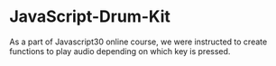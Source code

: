 # JavaScript-Drum-Kit

As a part of Javascript30 online course, we were instructed to create functions to play audio depending on which key is pressed.

